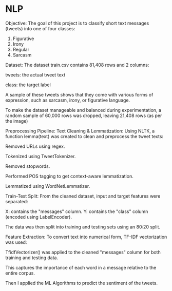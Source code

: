 # NLP
Objective:
The goal of this project is to classify short text messages (tweets) into one of four classes:

1. Figurative
2. Irony
3. Regular
4. Sarcasm



Dataset:
The dataset train.csv contains 81,408 rows and 2 columns:

tweets: the actual tweet text

class: the target label

A sample of these tweets shows that they come with various forms of expression, such as sarcasm, irony, or figurative language.

To make the dataset manageable and balanced during experimentation, a random sample of 60,000 rows was dropped, leaving 21,408 rows (as per the image)

Preprocessing Pipeline:
Text Cleaning & Lemmatization:
Using NLTK, a function lemma(text) was created to clean and preprocess the tweet texts:

Removed URLs using regex.

Tokenized using TweetTokenizer.

Removed stopwords.

Performed POS tagging to get context-aware lemmatization.

Lemmatized using WordNetLemmatizer.


Train-Test Split:
From the cleaned dataset, input and target features were separated:

X: contains the "messages" column.
Y: contains the "class" column (encoded using LabelEncoder).

The data was then split into training and testing sets using an 80:20 split.

Feature Extraction:
To convert text into numerical form, TF-IDF vectorization was used:

TfidfVectorizer() was applied to the cleaned "messages" column for both training and testing data.

This captures the importance of each word in a message relative to the entire corpus.


Then I applied the ML Algorithms to predict the sentiment of the tweets. 